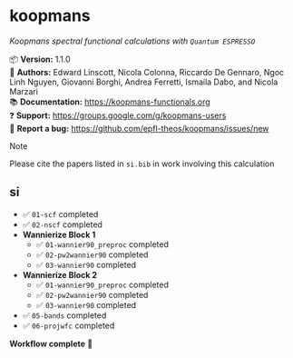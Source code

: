 
  koopmans
  ========

  *Koopmans spectral functional calculations with `Quantum ESPRESSO`*

  📦 **Version:** 1.1.0  
  🧑 **Authors:** Edward Linscott, Nicola Colonna, Riccardo De Gennaro, Ngoc Linh Nguyen, Giovanni Borghi, Andrea 
  Ferretti, Ismaila Dabo, and Nicola Marzari  
  📚 **Documentation:** https://koopmans-functionals.org  
  ❓ **Support:** https://groups.google.com/g/koopmans-users  
  🐛 **Report a bug:** https://github.com/epfl-theos/koopmans/issues/new

  > [!NOTE]  
  > Please cite the papers listed in `si.bib` in work involving this calculation

  si
  --
  - ✅ `01-scf` completed  
  - ✅ `02-nscf` completed  
  - **Wannierize Block 1**
    - ✅ `01-wannier90_preproc` completed  
    - ✅ `02-pw2wannier90` completed  
    - ✅ `03-wannier90` completed  
  - **Wannierize Block 2**
    - ✅ `01-wannier90_preproc` completed  
    - ✅ `02-pw2wannier90` completed  
    - ✅ `03-wannier90` completed  
  - ✅ `05-bands` completed  
  - ✅ `06-projwfc` completed  

  **Workflow complete** 🎉
